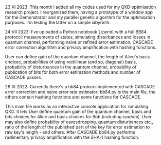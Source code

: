 23 XI 2023:
This month I added all my codes used for my QKD optimisation research project. I reorganised them, having a prototype of a window app for the Demonstrator and my parallel genetic algorithm for the optimisation purposes. I'm testing the latter on a simple labyrinth.

24 VII 2023:
I've uploaded a Python notebook (.ipynb) with a full BB84 protocol: measurements of states, simulating disturbances and losses in quantum channel, performing naive or refined error estimation, CASCADE error correction algorithm and privacy amplification with hashing functions.

User can define gain of the quantum channel, the length of Alice's basis choicec, probabilities of using rectilinear (and so, diagonal) basis, probability of disturbances in the quantum channel, probability of publication of bits for both error estimation methods and number of CASCADE passes.

28 IX 2022:
Currently there's a bb84 protocol implemented with CASCADE error correction and naive error rate estimator; bb84.py is the main file, the others contain hashing functions and some functions for CASCADE.

This main file works as an interactive console application for simulating QKD. It lets User define quantum gain of the quantum channel, basis and bits choices for Alice and basis choices for Bob (including random). User may also define probability of eavesdropping, quantum disturbances etc., ratio of the length of the published part of the key for error estimation to raw key's length - and others. After CASCADE bb84.py performs rudimentary privacy amplification with the SHA-1 hashing function.
